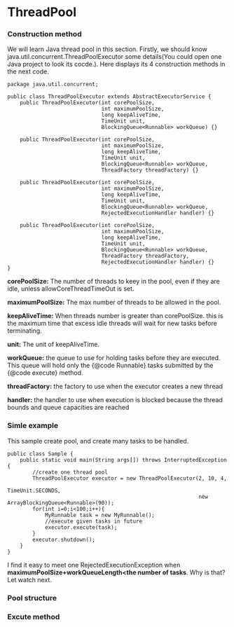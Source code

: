 # ThreadPool
### Construction method
We will learn Java thread pool in this section. Firstly, we should know java.util.concurrent.ThreadPoolExecutor some details(You could open one Java project to look its cocde.). Here displays its 4 construction methods in the next code.
```
package java.util.concurrent;

public class ThreadPoolExecutor extends AbstractExecutorService {
    public ThreadPoolExecutor(int corePoolSize,
                              int maximumPoolSize,
                              long keepAliveTime,
                              TimeUnit unit,
                              BlockingQueue<Runnable> workQueue) {}
                              
    public ThreadPoolExecutor(int corePoolSize,
                              int maximumPoolSize,
                              long keepAliveTime,
                              TimeUnit unit,
                              BlockingQueue<Runnable> workQueue,
                              ThreadFactory threadFactory) {}
                              
    public ThreadPoolExecutor(int corePoolSize,
                              int maximumPoolSize,
                              long keepAliveTime,
                              TimeUnit unit,
                              BlockingQueue<Runnable> workQueue,
                              RejectedExecutionHandler handler) {}
                              
    public ThreadPoolExecutor(int corePoolSize,
                              int maximumPoolSize,
                              long keepAliveTime,
                              TimeUnit unit,
                              BlockingQueue<Runnable> workQueue,
                              ThreadFactory threadFactory,
                              RejectedExecutionHandler handler) {}
}
```
**corePoolSize:** The number of threads to keey in the pool, even if they are idle, unless allowCoreThreadTimeOut is set.

**maximumPoolSize:** The max number of threads to be allowed in the pool.

**keepAliveTime:** When threads number is greater than corePoolSize. this is the maximum time that excess idle threads will wait for new tasks before terminating.

**unit:** The unit of keepAliveTime.

**workQueue:** the queue to use for holding tasks before they are executed.  This queue will hold only the {@code Runnable} tasks submitted by the {@code execute} method.

**threadFactory:** the factory to use when the executor creates a new thread

**handler:** the handler to use when execution is blocked because the thread bounds and queue capacities are reached

### Simle example
This sample create pool, and create many tasks to be handled.
```
public class Sample {
    public static void main(String args[]) throws InterruptedException {
        //create one thread pool
        ThreadPoolExecutor executor = new ThreadPoolExecutor(2, 10, 4, 
                                                             TimeUnit.SECONDS,
                                                             new ArrayBlockingQueue<Runnable>(90));
        for(int i=0;i<100;i++){
            MyRunnable task = new MyRunnable();
            //execute given tasks in future
            executor.execute(task);
        }
        executor.shutdown();
    }
}
```
I find it easy to meet one RejectedExecutionException when **maximumPoolSize+workQueueLength<the number of tasks**. Why is that? Let watch next.
### Pool structure

### Excute method
